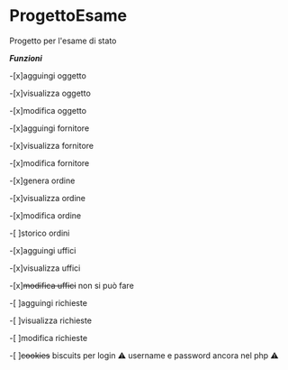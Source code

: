 # ProgettoEsame
Progetto per l'esame di stato

**_Funzioni_**

-[x]agguingi oggetto

-[x]visualizza oggetto

-[x]modifica oggetto

-[x]agguingi fornitore

-[x]visualizza fornitore

-[x]modifica fornitore

-[x]genera ordine

-[x]visualizza ordine

-[x]modifica ordine

-[ ]storico ordini

-[x]agguingi uffici

-[x]visualizza uffici

-[x]~~modifica uffici~~ non si può fare

-[ ]agguingi richieste

-[ ]visualizza richieste

-[ ]modifica richieste

-[ ]~~cookies~~ biscuits per login :warning: username e password ancora nel php :warning:
